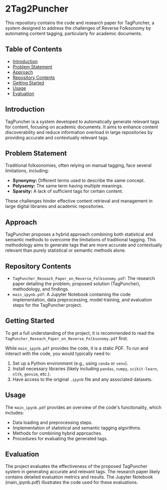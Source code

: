 # 2Tag2Puncher

This repository contains the code and research paper for TagPuncher, a system designed to address the challenges of Reverse Folksonomy by automating content tagging, particularly for academic documents.

## Table of Contents

* [Introduction](#introduction)
* [Problem Statement](#problem-statement)
* [Approach](#approach)
* [Repository Contents](#repository-contents)
* [Getting Started](#getting-started)
* [Usage](#usage)
* [Evaluation](#evaluation)

## Introduction

TagPuncher is a system developed to automatically generate relevant tags for content, focusing on academic documents. It aims to enhance content discoverability and reduce information overload in large repositories by providing accurate and contextually relevant tags.

## Problem Statement

Traditional folksonomies, often relying on manual tagging, face several limitations, including:

* **Synonymy:** Different terms used to describe the same concept.
* **Polysemy:** The same term having multiple meanings.
* **Sparsity:** A lack of sufficient tags for certain content.

These challenges hinder effective content retrieval and management in large digital libraries and academic repositories.

## Approach

TagPuncher proposes a hybrid approach combining both statistical and semantic methods to overcome the limitations of traditional tagging. This methodology aims to generate tags that are more accurate and contextually relevant than purely statistical or semantic methods alone.

## Repository Contents

* `TagPuncher_Reseach_Paper_on_Reverse_Folksonomy.pdf`: The research paper detailing the problem, proposed solution (TagPuncher), methodology, and findings.
* `main_ipynb.pdf`: A Jupyter Notebook containing the code implementation, data preprocessing, model training, and evaluation steps for the TagPuncher project.

## Getting Started

To get a full understanding of the project, it is recommended to read the `TagPuncher_Reseach_Paper_on_Reverse_Folksonomy.pdf` first.

While `main_ipynb.pdf` provides the code, it is a static PDF. To run and interact with the code, you would typically need to:

1.  Set up a Python environment (e.g., using `conda` or `venv`).
2.  Install necessary libraries (likely including `pandas`, `numpy`, `scikit-learn`, `nltk`, `gensim`, etc.).
3.  Have access to the original `.ipynb` file and any associated datasets.

## Usage

The `main_ipynb.pdf` provides an overview of the code's functionality, which includes:

* Data loading and preprocessing steps.
* Implementation of statistical and semantic tagging algorithms.
* Methods for combining hybrid approaches.
* Procedures for evaluating the generated tags.

## Evaluation

The project evaluates the effectiveness of the proposed TagPuncher system in generating accurate and relevant tags. The research paper likely contains detailed evaluation metrics and results. The Jupyter Notebook (main_ipynb.pdf) illustrates the code used for these evaluations.

